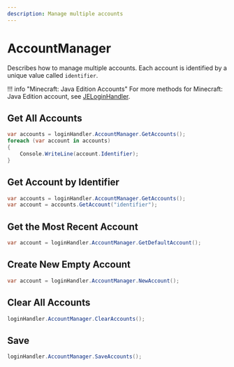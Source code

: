 ```yaml
---
description: Manage multiple accounts
---
```


# AccountManager

Describes how to manage multiple accounts. Each account is identified by a unique value called `identifier`.

!!! info "Minecraft: Java Edition Accounts"
    For more methods for Minecraft: Java Edition account, see [JELoginHandler](../cmllib.core.auth.microsoft/jeloginhandler.md).

## Get All Accounts

```csharp
var accounts = loginHandler.AccountManager.GetAccounts();
foreach (var account in accounts)
{
    Console.WriteLine(account.Identifier);
}
```

## Get Account by Identifier

```csharp
var accounts = loginHandler.AccountManager.GetAccounts();
var account = accounts.GetAccount("identifier");
```

## Get the Most Recent Account

```csharp
var account = loginHandler.AccountManager.GetDefaultAccount();
```

## Create New Empty Account

```csharp
var account = loginHandler.AccountManager.NewAccount();
```

## Clear All Accounts

```csharp
loginHandler.AccountManager.ClearAccounts();
```

## Save

```csharp
loginHandler.AccountManager.SaveAccounts();
```
